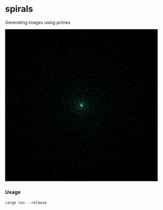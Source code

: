 # spirals
Generating images using primes

<img src="output.png" alt="Spirals" width="500"/>

### Usage
```
cargo run --release
```
